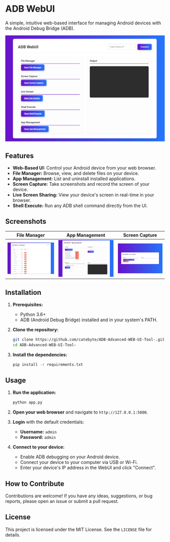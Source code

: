 # ADB WebUI

A simple, intuitive web-based interface for managing Android devices with the Android Debug Bridge (ADB).

![Screenshot of the main page](images/Home%20Page.png)

## Features

*   **Web-Based UI:** Control your Android device from your web browser.
*   **File Manager:** Browse, view, and delete files on your device.
*   **App Management:** List and uninstall installed applications.
*   **Screen Capture:** Take screenshots and record the screen of your device.
*   **Live Screen Sharing:** View your device's screen in real-time in your browser.
*   **Shell Execute:** Run any ADB shell command directly from the UI.

## Screenshots

| File Manager | App Management | Screen Capture |
| :---: | :---: | :---: |
| ![File Manager](images/file%20manager.png) | ![App Management](images/app%20manager.png) | ![Screen Capture](images/screencapture.png) |

## Installation

1.  **Prerequisites:**
    *   Python 3.6+
    *   ADB (Android Debug Bridge) installed and in your system's PATH.

2.  **Clone the repository:**

    ```bash
    git clone https://github.com/catebyte/ADB-Advanced-WEB-UI-Tool-.git
    cd ADB-Advanced-WEB-UI-Tool-
    ```

3.  **Install the dependencies:**

    ```bash
    pip install -r requirements.txt
    ```

## Usage

1.  **Run the application:**

    ```bash
    python app.py
    ```

2.  **Open your web browser** and navigate to `http://127.0.0.1:5000`.

3.  **Login** with the default credentials:
    *   **Username:** `admin`
    *   **Password:** `admin`

4.  **Connect to your device:**
    *   Enable ADB debugging on your Android device.
    *   Connect your device to your computer via USB or Wi-Fi.
    *   Enter your device's IP address in the WebUI and click "Connect".

## How to Contribute

Contributions are welcome! If you have any ideas, suggestions, or bug reports, please open an issue or submit a pull request.

## License

This project is licensed under the MIT License. See the `LICENSE` file for details.
